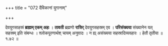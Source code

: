 +++
title = "072 दैविकानां युगानाम्"

+++


देवयुगसाहस्रं **ब्राह्मम् एकम् अहः** । **तावती** ब्रह्मणो **रात्रिर्** देवयुगसहस्रम् एव । **परिसंख्यया** संख्यानेन यत् सहस्रम् इति संबन्धः । श्लोकपूरणार्थश् चायम् अनुवादः । न ह्य् असंख्यया सहस्रादिव्यवहारः । हेतौ तृतीया ॥ १.७२ ॥